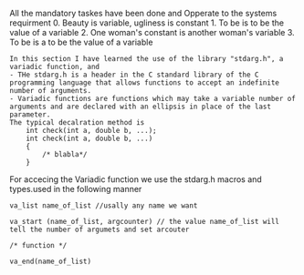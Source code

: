 All the mandatory taskes have been done and Opperate to the systems requirment
	0. Beauty is variable, ugliness is constant
	1. To be is to be the value of a variable
	2. One woman's constant is another woman's variable
	3. To be is a to be the value of a variable
	
	In this section I have learned the use of the library "stdarg.h", a variadic function, and 
	- THe stdarg.h is a header in the C standard library of the C programming language that allows functions to accept an indefinite number of arguments.
	- Variadic functions are functions which may take a variable number of arguments and are declared with an ellipsis in place of the last parameter.
	The typical decalration method is 
		int check(int a, double b, ...);
		int check(int a, double b, ...)
		{
			/* blabla*/
		}
For accecing the Variadic function we use the stdarg.h macros and types.used in the following manner
	
	va_list name_of_list //usally any name we want
	
	va_start (name_of_list, argcounter) // the value name_of_list will tell the number of argumets and set arcouter
	
	/* function */

	va_end(name_of_list)
